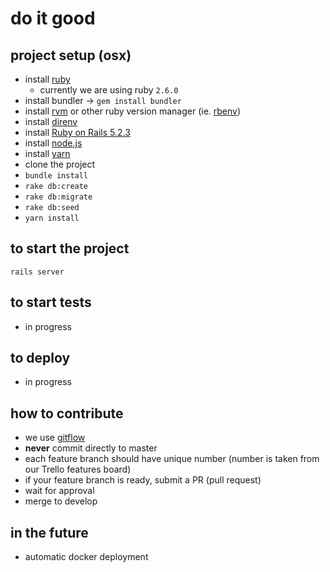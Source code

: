 
# do it good
## project setup (osx)

 - install [ruby](https://www.ruby-lang.org/en/documentation/installation/)
   - currently we are using ruby `2.6.0`
 - install bundler -> `gem install bundler`
 - install [rvm](https://rvm.io/) or other ruby version manager (ie. [rbenv](https://rvm.io/))
 - install [direnv](https://direnv.net/)
 - install [Ruby on Rails 5.2.3](https://gorails.com/setup/ubuntu/19.10)
 - install [node.js](https://nodejs.org/en/download/)
 - install [yarn](https://yarnpkg.com/lang/en/docs/install/#mac-stable)
 - clone the project
 - `bundle install`
 - `rake db:create`
 - `rake db:migrate`
 - `rake db:seed`
 - `yarn install`


 ## to start the project
 `rails server`

 ## to start tests
 - in progress

 ## to deploy
 - in progress

 ## how to contribute

 - we use [gitflow](https://www.atlassian.com/git/tutorials/comparing-workflows/gitflow-workflow)
 - **never** commit directly to master
 - each feature branch should have unique number (number is taken from our Trello features board)
 - if your feature branch is ready, submit a PR (pull request)
 - wait for approval
 - merge to develop

 ## in the future
 - automatic docker deployment
